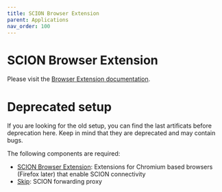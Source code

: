 ```yaml
---
title: SCION Browser Extension
parent: Applications
nav_order: 100
---
```


# SCION Browser Extension

Please visit the [Browser Extension documentation](https://scion-browser-extension.readthedocs.io/en/latest/).

# Deprecated setup
If you are looking for the old setup, you can find the last artificats before deprecation here. Keep in mind that they are deprecated and may contain bugs.

The following components are required:
- [SCION Browser Extension](https://github.com/netsys-lab/scion-browser-extensions/tree/v0.4.0): Extensions for Chromium based browsers (Firefox later) that enable SCION connectivity
- [Skip](https://github.com/netsec-ethz/scion-apps/tree/v0.6.0/skip): SCION forwarding proxy